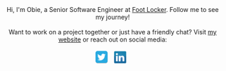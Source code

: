 <div align="center">
<span>Hi, I'm Obie, a Senior Software Engineer at <a href="https://www.footlocker.com" rel="noopener" target="_blank">Foot Locker</a>. Follow me to see my journey!</span><br><br><span>Want to work on a project together or just have a friendly chat? Visit <a href="https://www.obiemunoz.com/" rel="noopener" target="_blank">my website</a> or reach out on social media:</span><br><br>
    <a href="Https://www.twitter.com/ObieMunoz" rel="noopener" target="_blank"><img height="30" src="./twitter.png"></a>&nbsp;&nbsp;
    <a href="https://www.linkedin.com/in/obedmunozjr/" rel="noopener" target="_blank"><img height="30" src="./linkedin.png"></a>&nbsp;&nbsp;<br/>
</div>
